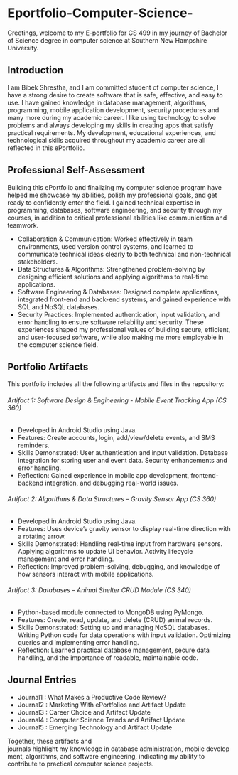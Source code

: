 # **Eportfolio-Computer-Science-**

Greetings, welcome to my E-portfolio for CS 499 in my journey of Bachelor of Science degree in computer science at Southern New Hampshire University.  

## **Introduction**
I am Bibek Shrestha, and I am committed student of computer science, I have a strong desire to create software that is safe, effective, and easy to use. I have gained knowledge in database management, algorithms, programming, mobile application development, security procedures and many more during my academic career. I like using technology to solve problems and always developing my skills in creating apps that satisfy practical requirements. My development, educational experiences, and technological skills acquired throughout my academic career are all reflected in this ePortfolio.

## **Professional Self-Assessment**
Building this ePortfolio and finalizing my computer science program have helped me showcase my abilities, polish my professional goals, and get ready to confidently enter the field. I gained technical expertise in programming, databases, software engineering, and security through my courses, in addition to critical professional abilities like communication and teamwork.
- Collaboration & Communication: Worked effectively in team environments, used version control systems, and learned to communicate technical ideas clearly to both technical and non-technical stakeholders.
- Data Structures & Algorithms: Strengthened problem-solving by designing efficient solutions and applying algorithms to real-time applications.
- Software Engineering & Databases: Designed complete applications, integrated front-end and back-end systems, and gained experience with SQL and NoSQL databases.
- Security Practices: Implemented authentication, input validation, and error handling to ensure software reliability and security.
These experiences shaped my professional values of building secure, efficient, and user-focused software, while also making me more employable in the computer science field.

## **Portfolio Artifacts**
This portfolio includes all the following artifacts and files in the repository:

###### Artifact 1: Software Design & Engineering - *Mobile Event Tracking App (CS 360)*
- Developed in Android Studio using Java.
- Features: Create accounts, login, add/view/delete events, and SMS reminders.
- Skills Demonstrated:
    User authentication and input validation.
    Database integration for storing user and event data.
    Security enhancements and error handling.
- Reflection: Gained experience in mobile app development, frontend-backend integration, and debugging real-world issues.
 
###### Artifact 2: Algorithms & Data Structures – *Gravity Sensor App (CS 360)*
- Developed in Android Studio using Java.
- Features: Uses device’s gravity sensor to display real-time direction with a rotating arrow.
- Skills Demonstrated:
    Handling real-time input from hardware sensors.
    Applying algorithms to update UI behavior.
    Activity lifecycle management and error handling.
- Reflection: Improved problem-solving, debugging, and knowledge of how sensors interact with mobile applications.
 
###### Artifact 3: Databases – *Animal Shelter CRUD Module (CS 340)*
- Python-based module connected to MongoDB using PyMongo.
- Features: Create, read, update, and delete (CRUD) animal records.
- Skills Demonstrated:
    Setting up and managing NoSQL databases.
    Writing Python code for data operations with input validation.
    Optimizing queries and implementing error handling.
- Reflection: Learned practical database management, secure data handling, and the importance of readable, maintainable code.

## **Journal Entries**
- Journal1 : What Makes a Productive Code Review?
- Journal2 : Marketing With ePortfolios and Artifact Update
- Journal3 : Career Choice and Artifact Update
- Journal4 : Computer Science Trends and Artifact Update
- Journal5 : Emerging Technology and Artifact Update

Together, these artifacts and journals highlight my knowledge in database administration, mobile development, algorithms, and software engineering, indicating my ability to contribute to practical computer science projects.

